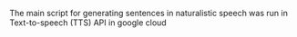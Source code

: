The main script for generating sentences in naturalistic speech was run in Text-to-speech (TTS) API in google cloud